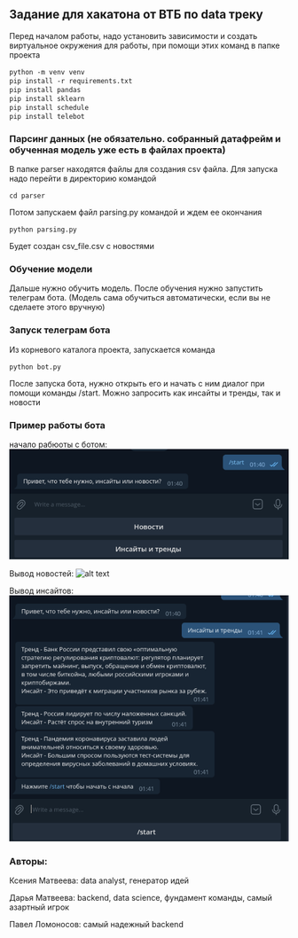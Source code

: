 ## Задание для хакатона от ВТБ по data треку

Перед началом работы, надо установить зависимости и создать виртуальное окружения для работы, при помощи этих команд в папке проекта
```shell
python -m venv venv
pip install -r requirements.txt
pip install pandas
pip install sklearn
pip install schedule
pip install telebot
```
### Парсинг данных (не обязательно. собранный датафрейм и обученная модель уже есть в файлах проекта)
В папке parser находятся файлы для создания csv файла. Для запуска надо перейти в директорию командой 
```shell
cd parser
```
Потом запускаем файл parsing.py командой и ждем ее окончания
```shell
python parsing.py
```
Будет создан csv_file.csv с новостями
### Обучение модели
Дальше нужно обучить модель. После обучения нужно запустить телеграм бота.  (Модель сама обучиться автоматически, если вы не сделаете этого вручную)
### Запуск телеграм бота
Из корневого каталога проекта, запускается команда
```shell
python bot.py
```
После запуска бота, нужно открыть его и начать с ним диалог при помощи команды /start. Можно запросить как инсайты и тренды, так и новости

### Пример работы бота

начало рабюоты с ботом: 
![alt text](./images/Начало_работы_с_ботом.png "start_bot")

Вывод новостей: 
![alt text](./images/Вывод_новостей.png "news")

Вывод инсайтов: 
![alt text](./images/Вывод_инсайтов.png "insites")




### Авторы:

Ксения Матвеева: data analyst, генератор идей

Дарья Матвеева: backend, data science, фундамент команды, самый азартный игрок

Павел Ломоносов: самый надежный backend
